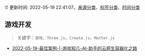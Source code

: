 :alarm_clock: 更新时间: 2022-05-19 22:41:07。[来源分类](../README.md)、[标签分类](../TAGS.md)、[时间分类](../TIMELINE.md)

## 游戏开发


> 关键字：`游戏`、`Three.js`、`Create.js`、`Matter.js`



- [2022-05-19-最佳案例-|-游戏知几-AI-助手的云原生容器化之路](https://toutiao.io/k/q1cvkhp) 
